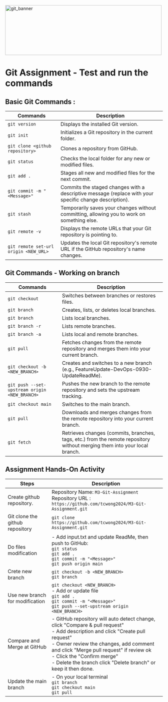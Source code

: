 <!-- ![git_banner-1024x265](https://github.com/user-attachments/assets/2da10d72-48d6-4bd2-a26a-e25307b4d491) -->
<img src="https://github.com/user-attachments/assets/2da10d72-48d6-4bd2-a26a-e25307b4d491" alt="git_banner" width="500" height="160">

# Git Assignment - Test and run the commands 

## Basic Git Commands :
| Commands | Description |
| ------ | ------ |
| ```git version``` | Displays the installed Git version. |
| ```git init``` | Initializes a Git repository in the current folder. |
| ```git clone <github repository>``` | Clones a repository from GitHub. |
| ```git status``` | Checks the local folder for any new or modified files. |
| ```git add .``` | Stages all new and modified files for the next commit. |
| ```git commit -m "<Message>"``` | Commits the staged changes with a descriptive message (replace <message> with your specific change description). |
| ```git stash``` | Temporarily saves your changes without committing, allowing you to work on something else.  |
| ```git remote -v```| Displays the remote URLs that your Git repository is pointing to. |
| ```git remote set-url origin <NEW_URL>``` | Updates the local Git repository's remote URL if the GitHub repository's name changes. |

## Git Commands - Working on branch 
| Commands | Description |
| ------ | ------ |
| ```git checkout```| Switches between branches or restores files. |
| ```git branch```| Creates, lists, or deletes local branches. |
| ```git branch``` | Lists local branches. |
| ```git branch -r``` | Lists remote branches. |
| ```git branch -a``` | Lists local and remote branches. |
| ```git pull``` |  Fetches changes from the remote repository and merges them into your current branch. |
| ```git checkout -b <NEW_BRANCH>``` | Creates and switches to a new branch (e.g., FeatureUpdate-DevOps-0930-UpdateReadMe). |
| ```git push --set-upstream origin <NEW_BRANCH>``` | Pushes the new branch to the remote repository and sets the upstream tracking. |
| ```git checkout main``` | Switches to the main branch. |
| ```git pull``` | Downloads and merges changes from the remote repository into your current branch. |
| ```git fetch``` | Retrieves changes (commits, branches, tags, etc.) from the remote repository without merging them into your local branch. | 

## Assignment Hands-On Activity
| Steps | Description |
| ------ | ------ |
| Create github repository. | Repository Name: ```M3-Git-Assignment``` <br> Repository URL : ```https://github.com/tcwong2024/M3-Git-Assignment.git``` |
| Git clone the github repository | ```git clone https://github.com/tcwong2024/M3-Git-Assignment.git``` |
| Do files modification | - Add input.txt and update ReadMe, then push to GitHub: <br> ```git status``` <br> ```git add .``` <br> ```git commit -m "<Message>"``` <br> ```git push origin main``` |
| Crete new branch| ```git checkout -b <NEW_BRANCH>``` <br> ```git branch``` |
| Use new branch for modification | ```git checkout <NEW_BRANCH>``` <br>- Add or update file <br> ```git add .``` <br> ```git commit -m "<Message>"``` <br> ```git push --set-upstream origin <NEW_BRANCH>``` |
| Compare and Merge at GitHub| - GitHub repository will auto detect change, click "Compare & pull request" <br>- Add description and click "Create pull request" <br>- Owner review the changes, add comment and click "Merge pull request" if review ok <br>- Click the "Confirm merge" <br>- Delete the branch click "Delete branch" or keep it then done. |
|Update the main branch| - On your local terminal <br> ```git branch``` <br> ```git checkout main``` <br> ```git pull```|
